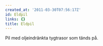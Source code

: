 ```yaml
---
created_at: '2011-03-30T07:56:17Z'
id: Eldpil
links: {}
title: Eldpil
---
```


Pil med oljeindränkta tygtrasor som tänds på.